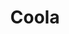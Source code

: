 ---
layout: product
product_id: 7027533086782
id: 7027533086782
title: Coola
body_html: >-
  <p>Taken atop Grouse Mountain during the summer of 2021.</p>

  <p>The sun had just set, and the two resident Grizzly bears on Grouse Mountain were just heading back to their den for the night. <meta charset="utf-8"><span data-mce-fragment="1">In 2001, Coola was found orphaned on a highway near Bella Coola, BC. His mother had been killed by a truck and, of her three cubs, Coola was the only one to survive.</span></p>

  <p><span data-mce-fragment="1"><a title="Wildlife Refuge - Grouse Mountain" href="https://www.grousemountain.com/wildlife-refuge" target="_blank">Learn more about the Wildlife Refuge on Grouse Mountain</a>.</span></p>
vendor: Connell McCarthy
product_type: Posters, Prints, & Visual Artwork
created_at: 2022-07-21T17:06:24-04:00
handle: coola
updated_at: 2022-11-23T19:56:11-05:00
published_at: 2022-07-21T17:16:03-04:00
template_suffix: ""
status: active
published_scope: global
tags: batch-06, bear, lake, Trees, wildlife
admin_graphql_api_id: gid://shopify/Product/7027533086782
variants:
  - product_id: 7027533086782
    id: 39812642144318
    title: 8x10" / Full Colour
    price: "35.00"
    sku: CM-PP-B6-05-XXS-FC
    position: 1
    inventory_policy: continue
    compare_at_price: null
    fulfillment_service: manual
    inventory_management: shopify
    option1: 8x10"
    option2: Full Colour
    option3: null
    created_at: 2022-07-21T17:06:24-04:00
    updated_at: 2022-07-21T17:11:26-04:00
    taxable: true
    barcode: null
    grams: 208
    image_id: 29497271091262
    weight: 0.208
    weight_unit: kg
    inventory_item_id: 41908446068798
    inventory_quantity: 100
    old_inventory_quantity: 100
    requires_shipping: true
    admin_graphql_api_id: gid://shopify/ProductVariant/39812642144318
  - product_id: 7027533086782
    id: 39812642177086
    title: 8x10" / Black & White
    price: "35.00"
    sku: CM-PP-B6-05-XXS-FC
    position: 2
    inventory_policy: continue
    compare_at_price: null
    fulfillment_service: manual
    inventory_management: shopify
    option1: 8x10"
    option2: Black & White
    option3: null
    created_at: 2022-07-21T17:06:24-04:00
    updated_at: 2022-07-21T17:11:26-04:00
    taxable: true
    barcode: null
    grams: 208
    image_id: 29497271418942
    weight: 0.208
    weight_unit: kg
    inventory_item_id: 41908446101566
    inventory_quantity: 100
    old_inventory_quantity: 100
    requires_shipping: true
    admin_graphql_api_id: gid://shopify/ProductVariant/39812642177086
  - product_id: 7027533086782
    id: 39812642209854
    title: 8.5x11" / Full Colour
    price: "35.00"
    sku: CM-PP-B6-05-XS-FC
    position: 3
    inventory_policy: continue
    compare_at_price: null
    fulfillment_service: manual
    inventory_management: shopify
    option1: 8.5x11"
    option2: Full Colour
    option3: null
    created_at: 2022-07-21T17:06:24-04:00
    updated_at: 2022-07-21T17:11:26-04:00
    taxable: true
    barcode: null
    grams: 208
    image_id: 29497271091262
    weight: 0.208
    weight_unit: kg
    inventory_item_id: 41908446134334
    inventory_quantity: 100
    old_inventory_quantity: 100
    requires_shipping: true
    admin_graphql_api_id: gid://shopify/ProductVariant/39812642209854
  - product_id: 7027533086782
    id: 39812642242622
    title: 8.5x11" / Black & White
    price: "35.00"
    sku: CM-PP-B6-05-XS-BW
    position: 4
    inventory_policy: continue
    compare_at_price: null
    fulfillment_service: manual
    inventory_management: shopify
    option1: 8.5x11"
    option2: Black & White
    option3: null
    created_at: 2022-07-21T17:06:24-04:00
    updated_at: 2022-07-21T17:11:26-04:00
    taxable: true
    barcode: null
    grams: 208
    image_id: 29497271418942
    weight: 0.208
    weight_unit: kg
    inventory_item_id: 41908446167102
    inventory_quantity: 100
    old_inventory_quantity: 100
    requires_shipping: true
    admin_graphql_api_id: gid://shopify/ProductVariant/39812642242622
  - product_id: 7027533086782
    id: 39812642275390
    title: 13x19" / Full Colour
    price: "40.00"
    sku: CM-PP-B6-05-S-FC
    position: 5
    inventory_policy: continue
    compare_at_price: null
    fulfillment_service: manual
    inventory_management: shopify
    option1: 13x19"
    option2: Full Colour
    option3: null
    created_at: 2022-07-21T17:06:24-04:00
    updated_at: 2022-07-21T17:11:26-04:00
    taxable: true
    barcode: null
    grams: 208
    image_id: 29497271091262
    weight: 0.208
    weight_unit: kg
    inventory_item_id: 41908446199870
    inventory_quantity: 100
    old_inventory_quantity: 100
    requires_shipping: true
    admin_graphql_api_id: gid://shopify/ProductVariant/39812642275390
  - product_id: 7027533086782
    id: 39812642308158
    title: 13x19" / Black & White
    price: "40.00"
    sku: CM-PP-B6-05-S-BW
    position: 6
    inventory_policy: continue
    compare_at_price: null
    fulfillment_service: manual
    inventory_management: shopify
    option1: 13x19"
    option2: Black & White
    option3: null
    created_at: 2022-07-21T17:06:24-04:00
    updated_at: 2022-07-21T17:11:26-04:00
    taxable: true
    barcode: null
    grams: 208
    image_id: 29497271418942
    weight: 0.208
    weight_unit: kg
    inventory_item_id: 41908446232638
    inventory_quantity: 100
    old_inventory_quantity: 100
    requires_shipping: true
    admin_graphql_api_id: gid://shopify/ProductVariant/39812642308158
  - product_id: 7027533086782
    id: 39812642340926
    title: 16x20" / Full Colour
    price: "50.00"
    sku: CM-PP-B6-05-M-FC
    position: 7
    inventory_policy: continue
    compare_at_price: null
    fulfillment_service: manual
    inventory_management: shopify
    option1: 16x20"
    option2: Full Colour
    option3: null
    created_at: 2022-07-21T17:06:24-04:00
    updated_at: 2022-07-21T17:11:26-04:00
    taxable: true
    barcode: null
    grams: 208
    image_id: 29497271091262
    weight: 0.208
    weight_unit: kg
    inventory_item_id: 41908446265406
    inventory_quantity: 100
    old_inventory_quantity: 100
    requires_shipping: true
    admin_graphql_api_id: gid://shopify/ProductVariant/39812642340926
  - product_id: 7027533086782
    id: 39812642373694
    title: 16x20" / Black & White
    price: "50.00"
    sku: CM-PP-B6-05-M-BW
    position: 8
    inventory_policy: continue
    compare_at_price: null
    fulfillment_service: manual
    inventory_management: shopify
    option1: 16x20"
    option2: Black & White
    option3: null
    created_at: 2022-07-21T17:06:24-04:00
    updated_at: 2022-07-21T17:11:26-04:00
    taxable: true
    barcode: null
    grams: 208
    image_id: 29497271418942
    weight: 0.208
    weight_unit: kg
    inventory_item_id: 41908446298174
    inventory_quantity: 100
    old_inventory_quantity: 100
    requires_shipping: true
    admin_graphql_api_id: gid://shopify/ProductVariant/39812642373694
  - product_id: 7027533086782
    id: 39812642406462
    title: 20x24" / Full Colour
    price: "60.00"
    sku: CM-PP-B6-05-L-FC
    position: 9
    inventory_policy: continue
    compare_at_price: null
    fulfillment_service: manual
    inventory_management: shopify
    option1: 20x24"
    option2: Full Colour
    option3: null
    created_at: 2022-07-21T17:06:24-04:00
    updated_at: 2022-07-21T17:11:26-04:00
    taxable: true
    barcode: null
    grams: 208
    image_id: 29497271091262
    weight: 0.208
    weight_unit: kg
    inventory_item_id: 41908446330942
    inventory_quantity: 100
    old_inventory_quantity: 100
    requires_shipping: true
    admin_graphql_api_id: gid://shopify/ProductVariant/39812642406462
  - product_id: 7027533086782
    id: 39812642439230
    title: 20x24" / Black & White
    price: "60.00"
    sku: CM-PP-B6-05-L-BW
    position: 10
    inventory_policy: continue
    compare_at_price: null
    fulfillment_service: manual
    inventory_management: shopify
    option1: 20x24"
    option2: Black & White
    option3: null
    created_at: 2022-07-21T17:06:24-04:00
    updated_at: 2022-07-21T17:11:26-04:00
    taxable: true
    barcode: null
    grams: 208
    image_id: 29497271418942
    weight: 0.208
    weight_unit: kg
    inventory_item_id: 41908446363710
    inventory_quantity: 100
    old_inventory_quantity: 100
    requires_shipping: true
    admin_graphql_api_id: gid://shopify/ProductVariant/39812642439230
  - product_id: 7027533086782
    id: 39812642471998
    title: 20x30" / Full Colour
    price: "70.00"
    sku: CM-PP-B6-05-XL-FC
    position: 11
    inventory_policy: continue
    compare_at_price: null
    fulfillment_service: manual
    inventory_management: shopify
    option1: 20x30"
    option2: Full Colour
    option3: null
    created_at: 2022-07-21T17:06:24-04:00
    updated_at: 2022-07-21T17:11:26-04:00
    taxable: true
    barcode: null
    grams: 208
    image_id: 29497271091262
    weight: 0.208
    weight_unit: kg
    inventory_item_id: 41908446396478
    inventory_quantity: 100
    old_inventory_quantity: 100
    requires_shipping: true
    admin_graphql_api_id: gid://shopify/ProductVariant/39812642471998
  - product_id: 7027533086782
    id: 39812642504766
    title: 20x30" / Black & White
    price: "70.00"
    sku: CM-PP-B6-05-XL-BW
    position: 12
    inventory_policy: continue
    compare_at_price: null
    fulfillment_service: manual
    inventory_management: shopify
    option1: 20x30"
    option2: Black & White
    option3: null
    created_at: 2022-07-21T17:06:24-04:00
    updated_at: 2022-07-21T17:11:26-04:00
    taxable: true
    barcode: null
    grams: 208
    image_id: 29497271418942
    weight: 0.208
    weight_unit: kg
    inventory_item_id: 41908446429246
    inventory_quantity: 100
    old_inventory_quantity: 100
    requires_shipping: true
    admin_graphql_api_id: gid://shopify/ProductVariant/39812642504766
  - product_id: 7027533086782
    id: 39812642537534
    title: 24x36" / Full Colour
    price: "90.00"
    sku: CM-PP-B6-05-XXL-FC
    position: 13
    inventory_policy: continue
    compare_at_price: null
    fulfillment_service: manual
    inventory_management: shopify
    option1: 24x36"
    option2: Full Colour
    option3: null
    created_at: 2022-07-21T17:06:24-04:00
    updated_at: 2022-07-21T17:11:26-04:00
    taxable: true
    barcode: null
    grams: 208
    image_id: 29497271091262
    weight: 0.208
    weight_unit: kg
    inventory_item_id: 41908446462014
    inventory_quantity: 100
    old_inventory_quantity: 100
    requires_shipping: true
    admin_graphql_api_id: gid://shopify/ProductVariant/39812642537534
  - product_id: 7027533086782
    id: 39812642570302
    title: 24x36" / Black & White
    price: "90.00"
    sku: CM-PP-B6-05-XXL-BW
    position: 14
    inventory_policy: continue
    compare_at_price: null
    fulfillment_service: manual
    inventory_management: shopify
    option1: 24x36"
    option2: Black & White
    option3: null
    created_at: 2022-07-21T17:06:24-04:00
    updated_at: 2022-07-21T17:11:26-04:00
    taxable: true
    barcode: null
    grams: 208
    image_id: 29497271418942
    weight: 0.208
    weight_unit: kg
    inventory_item_id: 41908446494782
    inventory_quantity: 100
    old_inventory_quantity: 100
    requires_shipping: true
    admin_graphql_api_id: gid://shopify/ProductVariant/39812642570302
  - product_id: 7027533086782
    id: 39812642603070
    title: 30x40" / Full Colour
    price: "100.00"
    sku: CM-PP-B6-05-XXXL-FC
    position: 15
    inventory_policy: continue
    compare_at_price: null
    fulfillment_service: manual
    inventory_management: shopify
    option1: 30x40"
    option2: Full Colour
    option3: null
    created_at: 2022-07-21T17:06:24-04:00
    updated_at: 2022-07-21T17:11:26-04:00
    taxable: true
    barcode: null
    grams: 208
    image_id: 29497271091262
    weight: 0.208
    weight_unit: kg
    inventory_item_id: 41908446527550
    inventory_quantity: 100
    old_inventory_quantity: 100
    requires_shipping: true
    admin_graphql_api_id: gid://shopify/ProductVariant/39812642603070
  - product_id: 7027533086782
    id: 39812642635838
    title: 30x40" / Black & White
    price: "100.00"
    sku: CM-PP-B6-05-XXXL-BW
    position: 16
    inventory_policy: continue
    compare_at_price: null
    fulfillment_service: manual
    inventory_management: shopify
    option1: 30x40"
    option2: Black & White
    option3: null
    created_at: 2022-07-21T17:06:24-04:00
    updated_at: 2022-07-21T17:11:26-04:00
    taxable: true
    barcode: null
    grams: 208
    image_id: 29497271418942
    weight: 0.208
    weight_unit: kg
    inventory_item_id: 41908446560318
    inventory_quantity: 100
    old_inventory_quantity: 100
    requires_shipping: true
    admin_graphql_api_id: gid://shopify/ProductVariant/39812642635838
options:
  - product_id: 7027533086782
    id: 9034552803390
    name: Size
    position: 1
    values:
      - 8x10"
      - 8.5x11"
      - 13x19"
      - 16x20"
      - 20x24"
      - 20x30"
      - 24x36"
      - 30x40"
  - product_id: 7027533086782
    id: 9034552836158
    name: Color
    position: 2
    values:
      - Full Colour
      - Black & White
images:
  - product_id: 7027533086782
    id: 29497271091262
    position: 1
    created_at: 2022-07-21T17:06:56-04:00
    updated_at: 2022-07-21T17:06:59-04:00
    alt: null
    width: 1000
    height: 1500
    src: https://cdn.shopify.com/s/files/1/1624/2355/products/coola-colour.jpg?v=1658437619
    variant_ids:
      - 39812642144318
      - 39812642209854
      - 39812642275390
      - 39812642340926
      - 39812642406462
      - 39812642471998
      - 39812642537534
      - 39812642603070
    admin_graphql_api_id: gid://shopify/ProductImage/29497271091262
  - product_id: 7027533086782
    id: 29497271418942
    position: 2
    created_at: 2022-07-21T17:06:57-04:00
    updated_at: 2022-07-21T17:06:59-04:00
    alt: null
    width: 1000
    height: 1500
    src: https://cdn.shopify.com/s/files/1/1624/2355/products/coola-bw.jpg?v=1658437619
    variant_ids:
      - 39812642177086
      - 39812642242622
      - 39812642308158
      - 39812642373694
      - 39812642439230
      - 39812642504766
      - 39812642570302
      - 39812642635838
    admin_graphql_api_id: gid://shopify/ProductImage/29497271418942
  - product_id: 7027533086782
    id: 29497271451710
    position: 3
    created_at: 2022-07-21T17:06:57-04:00
    updated_at: 2022-07-21T17:06:57-04:00
    alt: null
    width: 2000
    height: 1800
    src: https://cdn.shopify.com/s/files/1/1624/2355/products/PAR_02_0001_1f30906e-bbc5-425a-8cf6-bbfef58f66d4.png?v=1658437617
    variant_ids: []
    admin_graphql_api_id: gid://shopify/ProductImage/29497271451710
  - product_id: 7027533086782
    id: 29846601465918
    position: 4
    created_at: 2022-11-23T19:56:11-05:00
    updated_at: 2022-11-23T19:56:11-05:00
    alt: null
    width: 1050
    height: 1574
    src: https://cdn.shopify.com/s/files/1/1624/2355/products/Coola_Colour.jpg?v=1669251371
    variant_ids: []
    admin_graphql_api_id: gid://shopify/ProductImage/29846601465918
image:
  product_id: 7027533086782
  id: 29497271091262
  position: 1
  created_at: 2022-07-21T17:06:56-04:00
  updated_at: 2022-07-21T17:06:59-04:00
  alt: null
  width: 1000
  height: 1500
  src: https://cdn.shopify.com/s/files/1/1624/2355/products/coola-colour.jpg?v=1658437619
  variant_ids:
    - 39812642144318
    - 39812642209854
    - 39812642275390
    - 39812642340926
    - 39812642406462
    - 39812642471998
    - 39812642537534
    - 39812642603070
  admin_graphql_api_id: gid://shopify/ProductImage/29497271091262

---